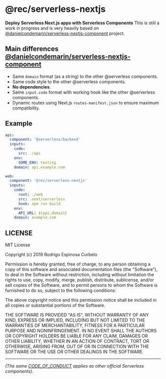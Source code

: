 # @rec/serverless-nextjs

**Deploy Serverless Next.js apps with Serverless Components**
This is still a work in progress and is very heavily based on [@danielcondemarin/serverless-nextjs-component](https://github.com/danielcondemarin/serverless-next.js/tree/master/packages/serverless-nextjs-component) project.

## Main differences [@danielcondemarin/serverless-nextjs-component](https://github.com/danielcondemarin/serverless-next.js/tree/master/packages/serverless-nextjs-component)

- Same `domain` format (as a string) to the other @serverless components.
- Same code style to the other @serverless components.
- **No dependencies**.
- Same `input.code` format with working hook like the other @serverless components.
- Dynamic routes using Next.js `routes-manifest.json` to ensure maximum compatibility.

## Example

```yml
api:
  component: '@serverless/backend'
  inputs:
    code:
      src: ./api
    env:
      SOME_ENV: testing
    domain: api.example.com

web:
  component: '@rec/serverless-nextjs'
  inputs:
    code:
      root: ./web
      src: .next/serverless
      hook: npm run build
    env:
      API_URL: ${api.domain}
    domain: example.com
```

## LICENSE

MIT License

Copyright (c) 2019 Rodrigo Espinosa Curbelo

Permission is hereby granted, free of charge, to any person obtaining a copy
of this software and associated documentation files (the "Software"), to deal
in the Software without restriction, including without limitation the rights
to use, copy, modify, merge, publish, distribute, sublicense, and/or sell
copies of the Software, and to permit persons to whom the Software is
furnished to do so, subject to the following conditions:

The above copyright notice and this permission notice shall be included in all
copies or substantial portions of the Software.

THE SOFTWARE IS PROVIDED "AS IS", WITHOUT WARRANTY OF ANY KIND, EXPRESS OR
IMPLIED, INCLUDING BUT NOT LIMITED TO THE WARRANTIES OF MERCHANTABILITY,
FITNESS FOR A PARTICULAR PURPOSE AND NONINFRINGEMENT. IN NO EVENT SHALL THE
AUTHORS OR COPYRIGHT HOLDERS BE LIABLE FOR ANY CLAIM, DAMAGES OR OTHER
LIABILITY, WHETHER IN AN ACTION OF CONTRACT, TORT OR OTHERWISE, ARISING FROM,
OUT OF OR IN CONNECTION WITH THE SOFTWARE OR THE USE OR OTHER DEALINGS IN THE
SOFTWARE.

---

_(The same [CODE_OF_CONDUCT](./CODE_OF_CONDUCT.md) applies as other official Serverless components)._
